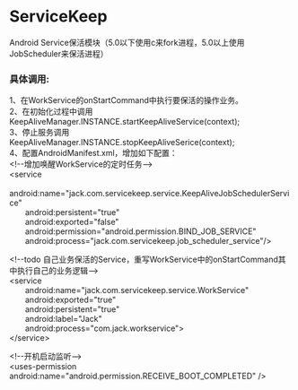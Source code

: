 # ServiceKeep
Android Service保活模块（5.0以下使用c来fork进程，5.0以上使用JobScheduler来保活进程）  

### 具体调用:   
1、在WorkService的onStartCommand中执行要保活的操作业务。  
2、在初始化过程中调用KeepAliveManager.INSTANCE.startKeepAliveService(context);  
3、停止服务调用KeepAliveManager.INSTANCE.stopKeepAliveSerice(context);  
4、配置AndroidManifest.xml，增加如下配置：  
&lt;!--增加唤醒WorkService的定时任务--&gt;    
&lt;service  
&emsp;&emsp;android:name="jack.com.servicekeep.service.KeepAliveJobSchedulerService"  
&emsp;&emsp;android:persistent="true"  
&emsp;&emsp;android:exported="false"  
&emsp;&emsp;android:permission="android.permission.BIND_JOB_SERVICE"  
&emsp;&emsp;android:process="jack.com.servicekeep.job_scheduler_service"/&gt;  

&lt;!--todo 自己业务保活的Service，重写WorkService中的onStartCommand其中执行自己的业务逻辑--&gt;     
&lt;service    
&emsp;&emsp;android:name="jack.com.servicekeep.service.WorkService"  
&emsp;&emsp;android:exported="true"  
&emsp;&emsp;android:persistent="true"  
&emsp;&emsp;android:label="Jack"  
&emsp;&emsp;android:process="com.jack.workservice"&gt;  
&lt;/service&gt;


&lt;!--开机启动监听--&gt;  
&lt;uses-permission android:name="android.permission.RECEIVE_BOOT_COMPLETED" /&gt;
